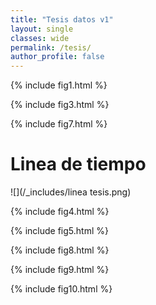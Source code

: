 ```yaml
---
title: "Tesis datos v1"
layout: single
classes: wide
permalink: /tesis/
author_profile: false
---
```

  
  
{% include fig1.html %}  

{% include fig3.html %}  

{% include fig7.html %}  
# Linea de tiempo  
  
![](/_includes/linea tesis.png)  
  
    

{% include fig4.html %}  

{% include fig5.html %}  

{% include fig8.html %}  

{% include fig9.html %}  

{% include fig10.html %}  